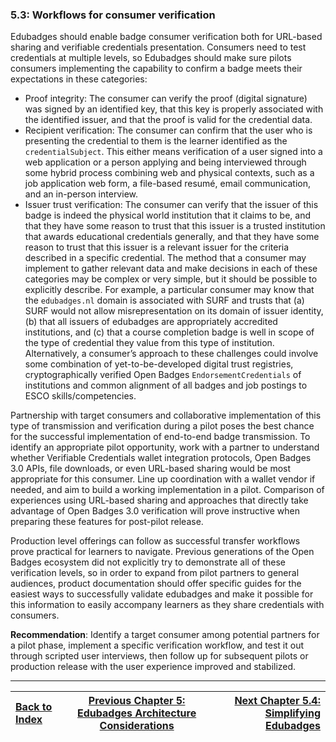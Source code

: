 ### 5.3: Workflows for consumer verification

Edubadges should enable badge consumer verification both for URL-based sharing and verifiable credentials presentation. Consumers need to test credentials at multiple levels, so Edubadges should make sure pilots consumers implementing the capability to confirm a badge meets their expectations in these categories:

*   Proof integrity: The consumer can verify the proof (digital signature) was signed by an identified key, that this key is properly associated with the identified issuer, and that the proof is valid for the credential data.
*   Recipient verification: The consumer can confirm that the user who is presenting the credential to them is the learner identified as the `credentialSubject`. This either means verification of a user signed into a web application or a person applying and being interviewed through some hybrid process combining web and physical contexts, such as a job application web form, a file-based resumé, email communication, and an in-person interview.
*   Issuer trust verification: The consumer can verify that the issuer of this badge is indeed the physical world institution that it claims to be, and that they have some reason to trust that this issuer is a trusted institution that awards educational credentials generally, and that they have some reason to trust that this issuer is a relevant issuer for the criteria described in a specific credential. The method that a consumer may implement to gather relevant data and make decisions in each of these categories may be complex or very simple, but it should be possible to explicitly describe. For example, a particular consumer may know that the `edubadges.nl` domain is associated with SURF and trusts that (a) SURF would not allow misrepresentation on its domain of issuer identity, (b) that all issuers of edubadges are appropriately accredited institutions, and (c) that a course completion badge is well in scope of the type of credential they value from this type of institution. Alternatively, a consumer’s approach to these challenges could involve some combination of yet-to-be-developed digital trust registries, cryptographically verified Open Badges `EndorsementCredentials` of institutions and common alignment of all badges and job postings to ESCO skills/competencies.

Partnership with target consumers and collaborative implementation of this type of transmission and verification during a pilot poses the best chance for the successful implementation of end-to-end badge transmission. To identify an appropriate pilot opportunity, work with a partner to understand whether Verifiable Credentials wallet integration protocols, Open Badges 3.0 APIs, file downloads, or even URL-based sharing would be most appropriate for this consumer. Line up coordination with a wallet vendor if needed, and aim to build a working implementation in a pilot. Comparison of experiences using URL-based sharing and approaches that directly take advantage of Open Badges 3.0 verification will prove instructive when preparing these features for post-pilot release.

Production level offerings can follow as successful transfer workflows prove practical for learners to navigate. Previous generations of the Open Badges ecosystem did not explicitly try to demonstrate all of these verification levels, so in order to expand from pilot partners to general audiences, product documentation should offer specific guides for the easiest ways to successfully validate edubadges and make it possible for this information to easily accompany learners as they share credentials with consumers.

**Recommendation**: Identify a target consumer among potential partners for a pilot phase, implement a specific verification workflow, and test it out through scripted user interviews, then follow up for subsequent pilots or production release with the user experience improved and stabilized.

---

| [Back to Index](ob3-edubadges/README.md)   |  [Previous Chapter 5: Edubadges Architecture Considerations](ob3-edubadges/50-edubadges-architecture-considerations.md) |    [Next Chapter 5.4: Simplifying Edubadges](ob3-edubadges/54-simplifying-edubadges.md) |
| :--- | :---: | ---: |
